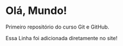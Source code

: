 # Olá, Mundo!
 Primeiro repositório do curso Git e GitHub.

Essa Linha foi adicionada diretamente no site!
